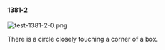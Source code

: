 #### 1381-2
![test-1381-2-0.png](https://github.com/lil-lab/nlvr/raw/master/nlvr/test/images/6/test-1381-2-0.png "test-1381-2-0.png")

There is a circle closely touching a corner of a box.